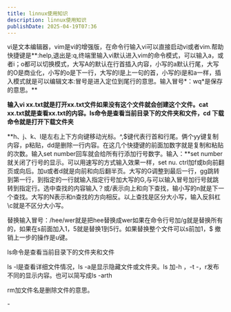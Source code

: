```yaml
---
title: linnux使用知识
description: linnux使用知识
publishDate: 2025-04-19T07:36
---
```

vi是文本编辑器，vim是vi的增强版，在命令行输入vi可以直接启动vi或者vim.帮助快捷键是**:help,退出是:q,终端里输入vi默认进入vim的命令模式，可以输入a，或者i；o都可以切换模式，大写A的默认在行首插入内容，小写的a默认行尾，大写的O是商业化，小写的o是下一行，大写的I是上一句的首，小写的i是和a一样，插入模式就是可以编辑文本:冒号是进入定位到尾行的意思。输入冒号*：wq*是保存的意思。**

**输入vi xx.txt就是打开xx.txt文件如果没有这个文件就会创建这个文件。cat xx.txt就是查看xx.txt的内容。ls命令是查看当前目录下的文件夹和文件，cd 下载命令就是打开下载文件夹**

**h、j、k、l是左右上下方向键移动光标。^,$键代表行首和行尾。俩个yy键复制内容，p粘贴，dd是删除一行内容。在这几个快捷键的前面加数字就是复制和粘贴的次数。输入set number回车就会给所有行添加行号数字。输入：**set number就关闭了行号的显示。可以用速写的方式输入效果一样，set nu. ctrl加f或b向前翻页或向后。加u或者d就是向前和向后翻半页。大写的G调整到最后一行，gg跳转到第一行，到指定的一行就输入指定行号加大写的G,与可以输入冒号加行号就跳转到指定行。选中查找的内容输入？或/表示向上和向下查找，输小写的n就是下一个查找。大写的N表示和n查找的方向相反。以上查找是区分大小写，输入反斜杠\c就是不区分大小写。

替换输入冒号：/hee/wer就是把hee替换成wer如果在命令行号加/g就是替换所有的，如果在s前面加入1，5就是替换1到5行。如果替换整个文件可以s前加1，$  撤销上一步的操作是u键。


ls命令是查看当前目录下的文件夹和文件

ls -l是查看详细文件情况，ls -a是显示隐藏文件或文件夹。ls 加-h ，-t -，r发布不同的显示内容。也可以简写成ls -arth

rm加文件名是删除文件的意思。



\-
